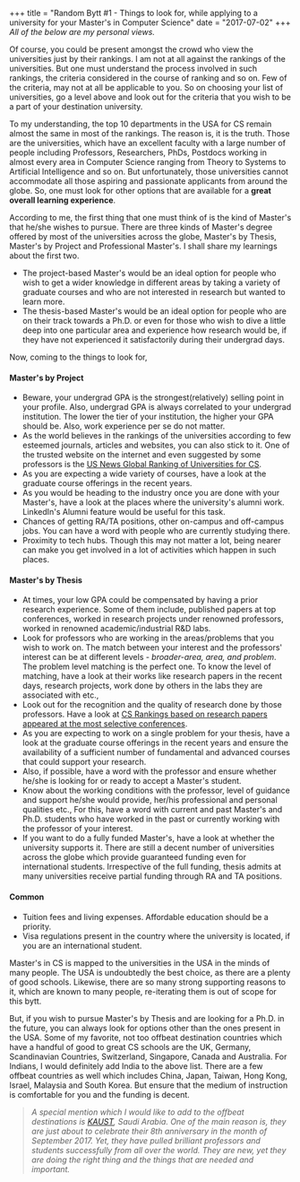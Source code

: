 +++
title = "Random Bytt #1 - Things to look for, while applying to a university for your Master's in Computer Science"
date = "2017-07-02"
+++
_All of the below are my personal views._

Of course, you could be present amongst the crowd who view the universities just by their rankings. I am not at all against the rankings of the universities. But one must understand the process involved in such rankings, the criteria considered in the course of ranking and so on. Few of the criteria, may not at all be applicable to you. So on choosing your list of universities, go a level above and look out for the criteria that you wish to be a part of your destination university.


To my understanding, the top 10 departments in the USA for CS remain almost the same in most of the rankings. The reason is, it is the truth. Those are the universities, which have an excellent faculty with a large number of people including Professors, Researchers, PhDs, Postdocs working in almost every area in Computer Science ranging from Theory to Systems to Artificial Intelligence and so on. But unfortunately, those universities cannot accommodate all those aspiring and passionate applicants from around the globe. So, one must look for other options that are available for a __great overall learning experience__.

According to me, the first thing that one must think of is the kind of Master's that he/she wishes to pursue. There are three kinds of Master's degree offered by most of the universities across the globe, Master's by Thesis, Master's by Project and Professional Master's. I shall share my learnings about the first two.

* The project-based Master's would be an ideal option for people who wish to get a wider knowledge in different areas by taking a variety of graduate courses and who are not interested in research but wanted to learn more.
* The thesis-based Master's would be an ideal option for people who are on their track towards a Ph.D. or even for those who wish to dive a little deep into one particular area and experience how research would be, if they have not experienced it satisfactorily during their undergrad days.

Now, coming to the things to look for,

#### Master's by Project
* Beware, your undergrad GPA is the strongest(relatively) selling point in your profile. Also, undergrad GPA is always correlated to your undergrad institution.
The lower the tier of your institution, the higher your GPA should be. Also, work experience per se do not matter.
* As the world believes in the rankings of the universities according to few esteemed journals, articles and websites, you can also stick to it. One of the trusted website on the internet and even suggested by some professors is the [US News Global Ranking of Universities for CS](https://www.usnews.com/education/best-global-universities/search?region=&subject=computer-science).
* As you are expecting a wide variety of courses, have a look at the graduate course offerings in the recent years.
* As you would be heading to the industry once you are done with your Master's, have a look at the places where the university's alumni work. LinkedIn's Alumni feature would be useful for this task.
* Chances of getting RA/TA positions, other on-campus and off-campus jobs. You can have a word with people who are currently studying there.
* Proximity to tech hubs. Though this may not matter a lot, being nearer can make you get involved in a lot of activities which happen in such places.

#### Master's by Thesis
* At times, your low GPA could be compensated by having a prior research experience. Some of them include, published papers at top conferences, worked in research projects under renowned professors, worked in renowned academic/industrial R&D labs.
* Look for professors who are working in the areas/problems that you wish to work on. The match between your interest and the professors' interest can be at different levels - _broader-area, area, and problem_. The problem level matching is the perfect one. To know the level of matching, have a look at their works like research papers in the recent days, research projects, work done by others in the labs they are associated with etc.,
* Look out for the recognition and the quality of research done by those professors. Have a look at [CS Rankings based on research papers appeared at the most selective conferences](http://csrankings.org/).
* As you are expecting to work on a single problem for your thesis, have a look at the graduate course offerings in the recent years and ensure the availability of a sufficient number of fundamental and advanced courses that could support your research.
* Also, if possible, have a word with the professor and ensure whether he/she is looking for or ready to accept a Master's student.
* Know about the working conditions with the professor, level of guidance and support he/she would provide, her/his professional and personal qualities etc., For this, have a word with current and past Master's and Ph.D. students who have worked in the past or currently working with the professor of your interest.
* If you want to do a fully funded Master's, have a look at whether the university supports it. There are still a decent number of universities across the globe which provide guaranteed funding even for international students. Irrespective of the full funding, thesis admits at many universities receive partial funding through RA and TA positions.

#### Common
* Tuition fees and living expenses. Affordable education should be a priority.
* Visa regulations present in the country where the university is located, if you are an international student.

Master's in CS is mapped to the universities in the USA in the minds of many people. The USA is undoubtedly the best choice, as there are a plenty of good schools. Likewise, there are so many strong supporting reasons to it, which are known to many people, re-iterating them is out of scope for this bytt.

But, if you wish to pursue Master's by Thesis and are looking for a Ph.D. in the future, you can always look for options other than the ones present in the USA. Some of my favorite, not too offbeat destination countries which have a handful of good to great CS schools are the UK, Germany, Scandinavian Countries, Switzerland, Singapore, Canada and Australia. For Indians, I would definitely add India to the above list. There are a few offbeat countries as well which includes China, Japan, Taiwan, Hong Kong, Israel, Malaysia and South Korea. But ensure that the medium of instruction is comfortable for you and the funding is decent.

> _A special mention which I would like to add to the offbeat destinations is [KAUST](https://www.kaust.edu.sa/en/study), Saudi Arabia. One of the main reason is, they are just about to celebrate their 8th anniversary in the month of September 2017. Yet, they have pulled brilliant professors and students successfully from all over the world. They are new, yet they are doing the right thing and the things that are needed and important._
